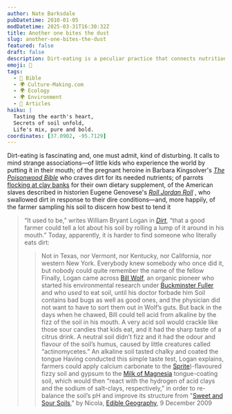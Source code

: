 ```yaml
---
author: Nate Barksdale
pubDatetime: 2010-01-05
modDatetime: 2025-03-31T16:30:32Z
title: Another one bites the dust
slug: another-one-bites-the-dust
featured: false
draft: false
description: Dirt-eating is a peculiar practice that connects nutrition, soil health, and cultural history.
emoji: 🌱
tags:
  - 📖 Bible
  - 🌍 Culture-Making.com
  - 🌍 Ecology
  - 🌍 Environment
  - 📖 Articles
haiku: |
  Tasting the earth's heart,  
  Secrets of soil unfold,  
  Life's mix, pure and bold.
coordinates: [37.0902, -95.7129]
---
```


Dirt-eating is fascinating and, one must admit, kind of disturbing. It calls to mind strange associations—of little kids who experience the world by putting it in their mouth; of the pregnant heroine in Barbara Kingsolver's _[The Poisonwood Bible](https://www.google.com/search?q=%22The%20Poisonwood%20Bible%22%20amazon.com)_ who craves dirt for its needed nutrients; of parrots [flocking at clay banks](http://junglebirdseatclay.blogspot.com/) for their own dietary supplement, of the American slaves described in historien Eugene Genovese's _[Roll Jordan Roll](https://www.google.com/search?q=%22Roll%20Jordan%20Roll%22%20amazon.com)_ , who swallowed dirt in response to their dire conditions—and, more happily, of the farmer sampling his soil to discern how best to tend it

> “It used to be,” writes William Bryant Logan in [_Dirt_](https://www.google.com/search?q=%22_Dirt_%22%20amazon.com), “that a good farmer could tell a lot about his soil by rolling a lump of it around in his mouth.” Today, apparently, it is harder to find someone who literally eats dirt:
>
> > Not in Texas, nor Vermont, nor Kentucky, nor California, nor western New York. Everybody knew somebody who once did it, but nobody could quite remember the name of the fellow
> > Finally, Logan came across [Bill Wolf](http://web.archive.org/web/20200221152645/http://www.organicspecialists.com:80/experience.html), an organic pioneer who started his environmental research under [Buckminster Fuller](https://www.google.com/search?q=%22Buckminster%20Fuller%22%20bfi.org) and who _used_ to eat soil, until his doctor forbade him
> > Soil contains bad bugs as well as good ones, and the physician did not want to have to sort them out in Wolf’s guts. But back in the days when he chawed, Bill could tell acid from alkaline by the fizz of the soil in his mouth. A very acid soil would crackle like those sour candies that kids eat, and it had the sharp taste of a citrus drink. A neutral soil didn’t fizz and it had the odour and flavour of the soil’s humus, caused by little creatures called “actinomycetes.” An alkaline soil tasted chalky and coated the tongue
> > Having conducted this simple taste test, Logan explains, farmers could apply calcium carbonate to the [Sprite](https://www.google.com/search?q=%22Sprite%22%20en.wikipedia.org))-flavoured fizzy soil and gypsum to the [Milk of Magnesia](http://en.wikipedia.org/wiki/Magnesium_hydroxide) tongue-coating soil, which would then “react with the hydrogen of acid clays and the sodium of salt-clays, respectively,” in order to re-balance the soil’s pH and improve its structure
> > from "[Sweet and Sour Soils](http://www.ediblegeography.com/sweet-and-sour-soils/)," by Nicola, [Edible Geography](http://www.ediblegeography.com/sweet-and-sour-soils/), 9 December 2009
